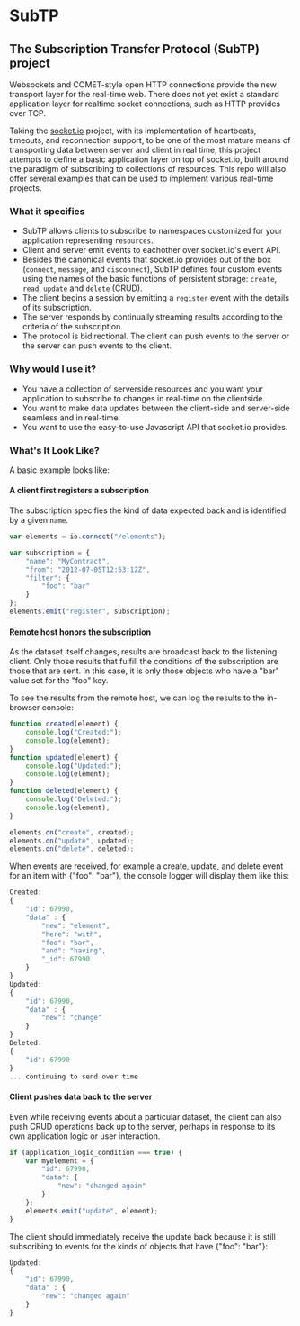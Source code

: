 # SubTP

## The Subscription Transfer Protocol (SubTP) project
Websockets and COMET-style open HTTP connections provide the new transport layer for the real-time web. There does not yet exist a standard application layer for realtime socket connections, such as HTTP provides over TCP.

Taking the [socket.io](http://socket.io) project, with its implementation of heartbeats, timeouts, and reconnection support, to be one of the most mature means of transporting data between server and client in real time, this project attempts to define a basic application layer on top of socket.io, built around the paradigm of subscribing to collections of resources. This repo will also offer several examples that can be used to implement various real-time projects.

### What it specifies
* SubTP allows clients to subscribe to namespaces customized for your application representing `resources`.
* Client and server emit events to eachother over socket.io's event API.
* Besides the canonical events that socket.io provides out of the box (`connect`, `message`, and `disconnect`), SubTP defines four custom events using the names of the basic functions of persistent storage: `create`, `read`, `update` and `delete` (CRUD).
* The client begins a session by emitting a `register` event with the details of its subscription.
* The server responds by continually streaming results according to the criteria of the subscription.
* The protocol is bidirectional. The client can push events to the server or the server can push events to the client.

### Why would I use it?
* You have a collection of serverside resources and you want your application to subscribe to changes in real-time on the clientside.
* You want to make data updates between the client-side and server-side seamless and in real-time.
* You want to use the easy-to-use Javascript API that socket.io provides.

### What's It Look Like?
A basic example looks like:

#### A client first registers a subscription
The subscription specifies the kind of data expected back and is identified by a given `name`.
```js
var elements = io.connect("/elements");

var subscription = {
    "name": "MyContract",
    "from": "2012-07-05T12:53:12Z",
    "filter": {
        "foo": "bar"
    }
};
elements.emit("register", subscription);
```

#### Remote host honors the subscription
As the dataset itself changes, results are broadcast back to the listening client. Only those results that fulfill the conditions of the subscription are those that are sent. In this case, it is only those objects who have a "bar" value set for the "foo" key.

To see the results from the remote host, we can log the results to the in-browser console:
```js
function created(element) {
    console.log("Created:");
    console.log(element);
}
function updated(element) {
    console.log("Updated:");
    console.log(element);
}
function deleted(element) {
    console.log("Deleted:");
    console.log(element);
}

elements.on("create", created);
elements.on("update", updated);
elements.on("delete", deleted);
```

When events are received, for example a create, update, and delete event for an item with {"foo": "bar"}, the console logger will display them like this:
```js
Created:
{
    "id": 67990,
    "data" : {
        "new": "element",
        "here": "with",
        "foo": "bar",
        "and": "having",
        "_id": 67990
    }
}
Updated:
{
    "id": 67990,
    "data" : {
        "new": "change"
    }
}
Deleted:
{
    "id": 67990
}
... continuing to send over time
```

#### Client pushes data back to the server
Even while receiving events about a particular dataset, the client can also push CRUD operations back up to the server, perhaps in response to its own application logic or user interaction.

```js
if (application_logic_condition === true) {
    var myelement = {
        "id": 67990,
        "data": {
            "new": "changed again"
        }
    };
    elements.emit("update", element);
}
```

The client should immediately receive the update back because it is still subscribing to events for the kinds of objects that have {"foo": "bar"}:

```js
Updated:
{
    "id": 67990,
    "data" : {
        "new": "changed again"
    }
}
```

